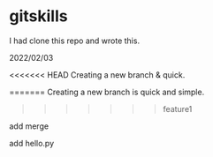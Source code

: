 # gitskills
I had clone this repo and wrote this.

2022/02/03

<<<<<<< HEAD
Creating a new branch & quick.


=======
Creating a new branch is quick and simple.
>>>>>>> feature1

add merge

add hello.py
